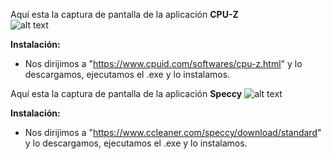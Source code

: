   Aquí esta la captura de pantalla de la aplicación **CPU-Z**  
![alt text](https://image.ibb.co/m5g8yL/CPU-Z.jpg)

**Instalación:**  
* Nos dirijimos a "https://www.cpuid.com/softwares/cpu-z.html" y lo descargamos, ejecutamos el .exe y lo instalamos.  




Aquí esta la captura de pantalla de la aplicación **Speccy** 
![alt text](https://lh3.googleusercontent.com/ELzgMHHUPa0kalN8HblkAV0HQxhx-AMuE-oTFwJGY5YRmcUlbzq1b0JxFmI0TJQ6v8PcZiUrfsoIN1ZiYoHk=w1366-h631-rw)  
 

**Instalación:**  
* Nos dirijimos a "https://www.ccleaner.com/speccy/download/standard" y lo descargamos, ejecutamos el .exe y lo instalamos.
